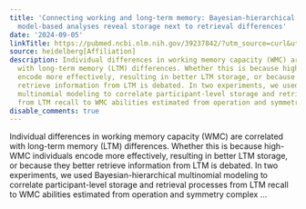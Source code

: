 ```yaml
---
title: 'Connecting working and long-term memory: Bayesian-hierarchical multinomial
  model-based analyses reveal storage next to retrieval differences'
date: '2024-09-05'
linkTitle: https://pubmed.ncbi.nlm.nih.gov/39237842/?utm_source=curl&utm_medium=rss&utm_campaign=pubmed-2&utm_content=1FakS-2QOkCT8HsMOQP1bCRQ4YzyumYOmxmF0moLsQ3dFB1E9V&fc=20220326224207&ff=20240906182443&v=2.18.0.post9+e462414
source: heidelberg[Affiliation]
description: Individual differences in working memory capacity (WMC) are correlated
  with long-term memory (LTM) differences. Whether this is because high-WMC individuals
  encode more effectively, resulting in better LTM storage, or because they better
  retrieve information from LTM is debated. In two experiments, we used Bayesian-hierarchical
  multinomial modeling to correlate participant-level storage and retrieval processes
  from LTM recall to WMC abilities estimated from operation and symmetry complex ...
disable_comments: true
---
```

Individual differences in working memory capacity (WMC) are correlated with long-term memory (LTM) differences. Whether this is because high-WMC individuals encode more effectively, resulting in better LTM storage, or because they better retrieve information from LTM is debated. In two experiments, we used Bayesian-hierarchical multinomial modeling to correlate participant-level storage and retrieval processes from LTM recall to WMC abilities estimated from operation and symmetry complex ...